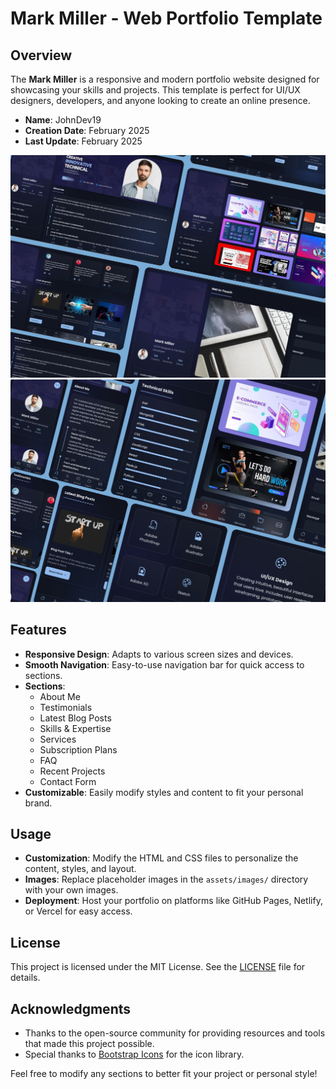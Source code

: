 
# Mark Miller - Web Portfolio Template

## Overview

The **Mark Miller** is a responsive and modern portfolio website designed for showcasing your skills and projects. This template is perfect for UI/UX designers, developers, and anyone looking to create an online presence.

- **Name**: JohnDev19
- **Creation Date**: February 2025
- **Last Update**: February 2025

![Miller](m1.jpg)
![Miller](m2.jpg)

## Features

- **Responsive Design**: Adapts to various screen sizes and devices.
- **Smooth Navigation**: Easy-to-use navigation bar for quick access to sections.
- **Sections**:
  - About Me
  - Testimonials
  - Latest Blog Posts
  - Skills & Expertise
  - Services
  - Subscription Plans
  - FAQ
  - Recent Projects
  - Contact Form
- **Customizable**: Easily modify styles and content to fit your personal brand.

## Usage

- **Customization**: Modify the HTML and CSS files to personalize the content, styles, and layout.
- **Images**: Replace placeholder images in the `assets/images/` directory with your own images.
- **Deployment**: Host your portfolio on platforms like GitHub Pages, Netlify, or Vercel for easy access.

## License

This project is licensed under the MIT License. See the [LICENSE](LICENSE) file for details.

## Acknowledgments

- Thanks to the open-source community for providing resources and tools that made this project possible.
- Special thanks to [Bootstrap Icons](https://icons.getbootstrap.com/) for the icon library.

Feel free to modify any sections to better fit your project or personal style!
